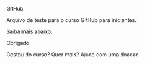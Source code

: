 GitHub

Arquivo de teste para o curso GitHub para iniciantes.

Saiba mais abaixo.

Obrigado

Gostou do curso? Quer mais? Ajude com uma doacao
